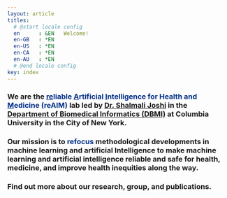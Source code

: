 ```yaml
---
layout: article
titles:
  # @start locale config
  en      : &EN   Welcome!
  en-GB   : *EN
  en-US   : *EN
  en-CA   : *EN
  en-AU   : *EN
  # @end locale config
key: index
---
```


### We are the <span style="color: #003087;"><u>re</u>liable <u>A</u>rtificial <u>I</u>ntelligence for Health and <u>M</u>edicine (reAIM)</span> lab led by [Dr. Shalmali Joshi](https://shalmalijoshi.github.io/reAIM/) in the [Department of Biomedical Informatics (DBMI)](https://www.dbmi.columbia.edu/) at Columbia University in the City of New York.

### Our mission is to <span style="color: #003087;">refocus</span> methodological developments in machine learning and artificial Intelligence to make machine learning and artificial intelligence reliable and safe for health, medicine, and improve health inequities along the way.

### Find out more about our research, group, and publications.